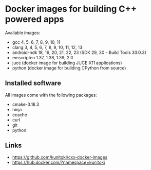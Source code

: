 # Docker images for building C++ powered apps

Available images:
- gcc 4, 5, 6, 7, 8, 9, 10, 11
- clang 3, 4, 5, 6, 7, 8, 9, 10, 11, 12, 13
- android-ndk 18, 19, 20, 21, 22, 23 (SDK 29, 30 - Build Tools 30.0.3)
- emscripten 1.37, 1.38, 1.39, 2.0
- juce (docker image for building JUCE X11 applications)
- python (docker image for building CPython from source)

## Installed software
All images come with the following packages:
- cmake-3.18.3
- ninja
- ccache
- curl
- git
- python

## Links

- https://github.com/kunitoki/cxx-docker-images
- https://hub.docker.com/?namespace=kunitoki
